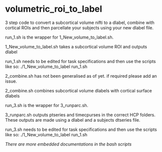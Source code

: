 # volumetric_roi_to_label
3 step code to convert a subcortical volume nifti to a dlabel, combine with cortical ROIs and then parcellate your subjects using your new dlabel file.

run_1.sh is the wrapper for 1_New_volume_to_label.sh.

1_New_volume_to_label.sh takes a subcortical volume ROI and outputs dlabel

run_1.sh needs to be edited for task specifications and then use the scripts like so: ./1_New_volume_to_label run_1.sh

2_combine.sh has not been generalised as of yet. if required please add an issue.

2_combine.sh combines subcortical volume dlabels with cortical surface dlabels

run_3.sh is the wrapper for 3_runparc.sh.

3_runparc.sh outputs ptseries and timecpurses in the correct HCP folders. These outputs are made using a dlabel and a subjects dtseries file.

run_3.sh needs to be edited for task specifications and then use the scripts like so: ./1_New_volume_to_label run_1.sh

*There are more embedded documentations in the bash scripts*
